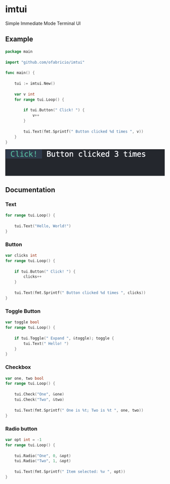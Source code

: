 # imtui

Simple Immediate Mode Terminal UI

## Example

```go
package main

import "github.com/ofabricio/imtui"

func main() {

    tui := imtui.New()

    var v int
    for range tui.Loop() {

        if tui.Button(" Click! ") {
            v++
        }

        tui.Text(fmt.Sprintf(" Button clicked %d times ", v))
    }
}
```

![Output](/.github/output.png)

## Documentation

### Text

```go
for range tui.Loop() {

    tui.Text("Hello, World!")
}
```

### Button

```go
var clicks int
for range tui.Loop() {

    if tui.Button(" Click! ") {
        clicks++
    }

    tui.Text(fmt.Sprintf(" Button clicked %d times ", clicks))
}
```

### Toggle Button

```go
var toggle bool
for range tui.Loop() {

    if tui.Toggle(" Expand ", &toggle); toggle {
        tui.Text(" Hello! ")
    }
}
```

### Checkbox

```go
var one, two bool
for range tui.Loop() {

    tui.Check("One", &one)
    tui.Check("Two", &two)

    tui.Text(fmt.Sprintf(" One is %t; Two is %t ", one, two))
}
```

### Radio button

```go
var opt int = -1
for range tui.Loop() {

    tui.Radio("One", 0, &opt)
    tui.Radio("Two", 1, &opt)

    tui.Text(fmt.Sprintf(" Item selected: %v ", opt))
}
```
